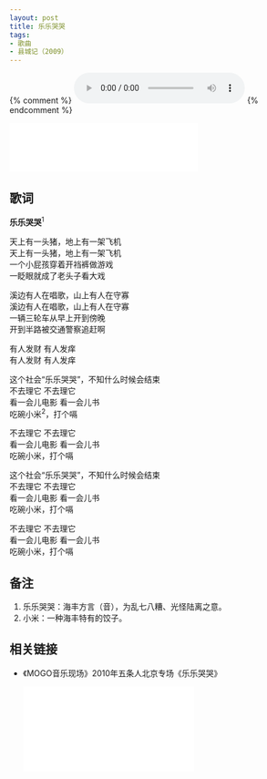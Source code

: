 ```yaml
---
layout: post
title: 乐乐哭哭
tags: 
- 歌曲
- 县城记（2009）
---
```

{% comment %}
<audio controls autoplay loop  src="https://eq-sycdn.kuwo.cn/584714cdcc62544e2f8fcc9940e8a8e4/5f9ccad1/resource/n2/70/57/3493671284.mp3">
您的浏览器不支持 audio 标签。
</audio>
{% endcomment %}

<iframe frameborder="no" border="0" marginwidth="0" marginheight="0" width=330 height=86 src="//music.163.com/outchain/player?type=2&id=28587846&auto=1&height=66"></iframe>

## 歌词

**乐乐哭哭**<sup>1</sup>

天上有一头猪，地上有一架飞机  
天上有一头猪，地上有一架飞机  
一个小屁孩穿着开裆裤做游戏  
一眨眼就成了老头子看大戏

溪边有人在唱歌，山上有人在守寡  
溪边有人在唱歌，山上有人在守寡  
一辆三轮车从早上开到傍晚  
开到半路被交通警察追赶啊

有人发财 有人发痒  
有人发财 有人发痒

这个社会“乐乐哭哭”，不知什么时候会结束  
不去理它 不去理它  
看一会儿电影 看一会儿书  
吃碗小米<sup>2</sup>，打个嗝

不去理它 不去理它  
看一会儿电影 看一会儿书  
吃碗小米，打个嗝

这个社会“乐乐哭哭”，不知什么时候会结束  
不去理它 不去理它  
看一会儿电影 看一会儿书  
吃碗小米，打个嗝

不去理它 不去理它  
看一会儿电影 看一会儿书  
吃碗小米，打个嗝

## 备注

1. 乐乐哭哭：海丰方言（音），为乱七八糟、光怪陆离之意。  
2. 小米：一种海丰特有的饺子。

## 相关链接
* 《MOGO音乐现场》2010年五条人北京专场《乐乐哭哭》

  <div class="iframe-container"><iframe class="responsive-iframe" src="//player.bilibili.com/player.html?aid=329276324&bvid=BV1mA411J7ye&cid=227329143&page=1" frameborder="no" allowfullscreen="true"></iframe></div>
  